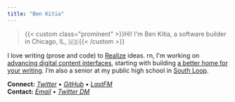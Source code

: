```yaml
---
title: "Ben Kitia"
---
```


> {{< custom class="prominent" >}}Hi! I'm Ben Kitia, a software builder in Chicago, IL, 🇺🇸{{< /custom >}}

I love writing (prose and code) to [Realize](/Realize.pdf) ideas. rn, I'm working on [advancing digital content interfaces](https://helianth.co/?ref=kitia.net), starting with building [a better home for your writing](https://pubnent.com/?ref=kitia.net). I’m also a senior at my public high school in [South Loop](https://www.flickr.com/search/?sort=interestingness-desc&safe_search=1&text=southloop&view_all=1).

**Connect:** _[Twitter](https://twitter.com/benkitia)_ • _[GitHub](https://github.com/benkitia)_ • _[LastFM](https://www.last.fm/user/benkitia)_  
**Contact:** _[Email](https://www.kitia.net/email)_ • _[Twitter DM](https://twitter.com/messages/compose?recipient_id=1188270454303277056)_
